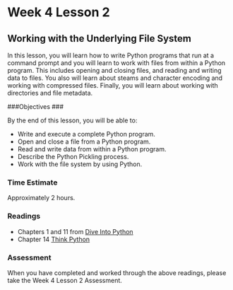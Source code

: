 # Week 4 Lesson 2 #
## Working with the Underlying File System ##

In this lesson, you will learn how to write Python programs that run at a command prompt and you will learn to work with files from within a Python program. This includes opening and closing files, and reading and writing data to files. You also will learn about steams and character encoding and working with compressed files. Finally, you will learn about working with directories and file metadata.

###Objectives ###

By the end of this lesson, you will be able to:

- Write and execute a complete Python program.
- Open and close a file from a Python program.
- Read and write data from within a Python program.
- Describe the Python Pickling process.
- Work with the file system by using Python.

### Time Estimate ###

Approximately 2 hours.

### Readings ####

- Chapters 1 and 11 from [Dive Into Python](http://www.diveintopython3.net/index.html)
- Chapter 14 [Think Python](http://faculty.stedwards.edu/mikek/python/thinkpython.pdf)

### Assessment ###

When you have completed and worked through the above readings, please take the Week 4 Lesson 2 Assessment.
